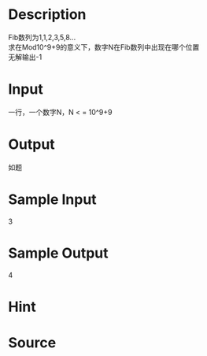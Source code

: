 
# Description

<div class="content"><div>Fib数列为1,1,2,3,5,8...</div>
<div>求在Mod10^9+9的意义下，数字N在Fib数列中出现在哪个位置</div>
<div>无解输出-1</div>
<p></p></div>

# Input

<div class="content"><p>一行，一个数字N，N &lt; = 10^9+9</p>
<p></p></div>

# Output

<div class="content"><p>如题</p>
<p></p></div>

# Sample Input

<div class="content"><span class="sampledata">3</span></div>

# Sample Output

<div class="content"><span class="sampledata">4</span></div>

# Hint

<div class="content"><p></p></div>

# Source

<div class="content"><p><a href="problemset.php?search="></a></p></div>


